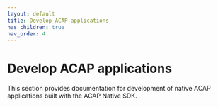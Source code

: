 ```yaml
---
layout: default
title: Develop ACAP applications
has_children: true
nav_order: 4
---
```


# Develop ACAP applications

This section provides documentation for development of native ACAP applications
built with the ACAP Native SDK.
